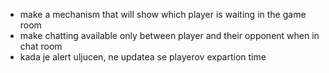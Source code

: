 - make a mechanism that will show which player is waiting in the game room  
- make chatting available only between player and their opponent when in chat room  
- kada je alert uljucen, ne updatea se playerov expartion time